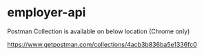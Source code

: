 # employer-api

Postman Collection is available on below location (Chrome only)

https://www.getpostman.com/collections/4acb3b836ba5e1336fc0
